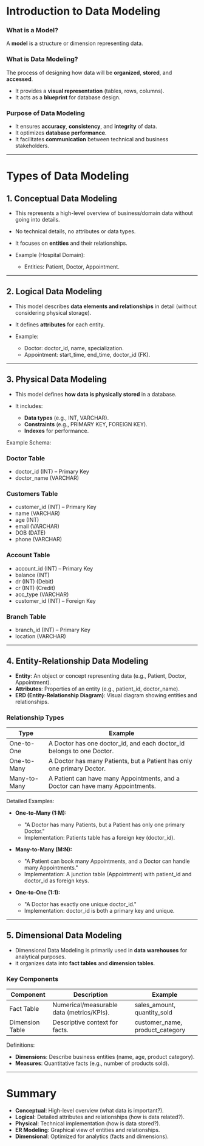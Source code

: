 # **Introduction to Data Modeling**

### **What is a Model?**

A **model** is a structure or dimension representing data.

### **What is Data Modeling?**

The process of designing how data will be **organized**, **stored**, and **accessed**.

* It provides a **visual representation** (tables, rows, columns).
* It acts as a **blueprint** for database design.

### **Purpose of Data Modeling**

* It ensures **accuracy**, **consistency**, and **integrity** of data.
* It optimizes **database performance**.
* It facilitates **communication** between technical and business stakeholders.

---

# **Types of Data Modeling**

## 1. Conceptual Data Modeling

* This represents a high-level overview of business/domain data without going into details.
* No technical details, no attributes or data types.
* It focuses on **entities** and their relationships.
* Example (Hospital Domain):

  * Entities: Patient, Doctor, Appointment.

---

## 2. Logical Data Modeling

* This model describes **data elements and relationships** in detail (without considering physical storage).
* It defines **attributes** for each entity.
* Example:

  * Doctor: doctor\_id, name, specialization.
  * Appointment: start\_time, end\_time, doctor\_id (FK).

---

## 3. Physical Data Modeling

* This model defines **how data is physically stored** in a database.
* It includes:

  * **Data types** (e.g., INT, VARCHAR).
  * **Constraints** (e.g., PRIMARY KEY, FOREIGN KEY).
  * **Indexes** for performance.

Example Schema:

### Doctor Table

* doctor\_id (INT) – Primary Key
* doctor\_name (VARCHAR)

### Customers Table

* customer\_id (INT) – Primary Key
* name (VARCHAR)
* age (INT)
* email (VARCHAR)
* DOB (DATE)
* phone (VARCHAR)

### Account Table

* account\_id (INT) – Primary Key
* balance (INT)
* dr (INT) (Debit)
* cr (INT) (Credit)
* acc\_type (VARCHAR)
* customer\_id (INT) – Foreign Key

### Branch Table

* branch\_id (INT) – Primary Key
* location (VARCHAR)

---

## 4. Entity-Relationship Data Modeling

* **Entity**: An object or concept representing data (e.g., Patient, Doctor, Appointment).
* **Attributes**: Properties of an entity (e.g., patient\_id, doctor\_name).
* **ERD (Entity-Relationship Diagram)**: Visual diagram showing entities and relationships.

### Relationship Types

| Type         | Example                                                                        |
| ------------ | ------------------------------------------------------------------------------ |
| One-to-One   | A Doctor has one doctor\_id, and each doctor\_id belongs to one Doctor.        |
| One-to-Many  | A Doctor has many Patients, but a Patient has only one primary Doctor.         |
| Many-to-Many | A Patient can have many Appointments, and a Doctor can have many Appointments. |

Detailed Examples:

* **One-to-Many (1\:M):**

  * "A Doctor has many Patients, but a Patient has only one primary Doctor."
  * Implementation: Patients table has a foreign key (doctor\_id).

* **Many-to-Many (M\:N):**

  * "A Patient can book many Appointments, and a Doctor can handle many Appointments."
  * Implementation: A junction table (Appointment) with patient\_id and doctor\_id as foreign keys.

* **One-to-One (1:1):**

  * "A Doctor has exactly one unique doctor\_id."
  * Implementation: doctor\_id is both a primary key and unique.

---

## 5. Dimensional Data Modeling

* Dimensional Data Modeling is primarily used in **data warehouses** for analytical purposes.
* it organizes data into **fact tables** and **dimension tables**.

### Key Components

| Component       | Description                               | Example                           |
| --------------- | ----------------------------------------- | --------------------------------- |
| Fact Table      | Numerical/measurable data (metrics/KPIs). | sales\_amount, quantity\_sold     |
| Dimension Table | Descriptive context for facts.            | customer\_name, product\_category |

Definitions:

* **Dimensions**: Describe business entities (name, age, product category).
* **Measures**: Quantitative facts (e.g., number of products sold).

---

# **Summary**

* **Conceptual**: High-level overview (what data is important?).
* **Logical**: Detailed attributes and relationships (how is data related?).
* **Physical**: Technical implementation (how is data stored?).
* **ER Modeling**: Graphical view of entities and relationships.
* **Dimensional**: Optimized for analytics (facts and dimensions).

